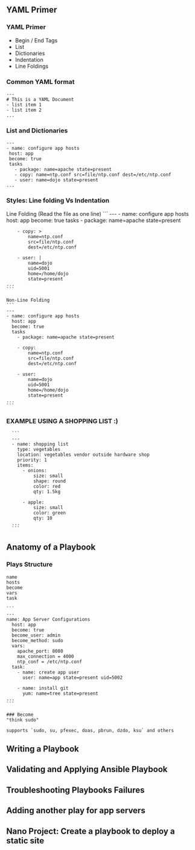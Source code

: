 ## YAML Primer

  ### YAML Primer
  - Begin / End Tags
  - List
  - Dictionaries
  - Indentation
  - Line Foldings

  ### Common YAML format
  ```
  ---
  # This is a YAML Document
  - list item 1
  - list item 2
  ...
  ```

  ### List and Dictionaries
   ```
  ---
  - name: configure app hosts
    host: app
    become: true
    tasks
      - package: name=apache state=present
      - copy: name=ntp.conf src=file/ntp.conf dest=/etc/ntp.conf
      - user: name=dojo state=present
  ...
  ```

   ### Styles: Line folding Vs Indentation

   Line Folding (Read the file as one line)
    ```
    ---
    - name: configure app hosts
      host: app
      become: true
      tasks
        - package: name=apache state=present

        - copy: >
            name=ntp.conf
            src=file/ntp.conf
            dest=/etc/ntp.conf

        - user: |
            name=dojo
            uid=5001
            home=/home/dojo
            state=present
    ...
    ```

    Non-Line Folding
    ```
    ---
    - name: configure app hosts
      host: app
      become: true
      tasks
        - package: name=apache state=present

        - copy:
            name=ntp.conf
            src=file/ntp.conf
            dest=/etc/ntp.conf

        - user:
            name=dojo
            uid=5001
            home=/home/dojo
            state=present
    ...
    ```

  ### EXAMPLE USING A SHOPPING LIST :)

      ```
      ---
      - name: shopping list
        type: vegetables
        location: vegetables vendor outside hardware shop
        priority: 1
        items:
          - onions:
              size: small
              shape: round
              color: red
              qty: 1.5kg

          - apple:
              size: small
              color: green
              qty: 10
      ...
      ```
  ## Anatomy of a Playbook

  ### Plays Structure

    name
    hosts
    become
    vars
    task

    ```
    ---
    name: App Server Configurations
      host: app
      become: true
      become_user: admin
      become_method: sudo
      vars:
        apache_port: 8080
        max_connection = 4000
        ntp_conf = /etc/ntp.conf
      task:
        - name: create app user
          user: name=app state=present uid=5002

        - name: install git
          yum: name=tree state=present
    ...
    ```

    ### Become
    "think sudo"

    supports `sudo, su, pfexec, doas, pbrun, dzdo, ksu` and others



## Writing a Playbook




## Validating and Applying Ansible Playbook

## Troubleshooting Playbooks Failures

## Adding another play for app servers

## Nano Project: Create a playbook to deploy a static site
